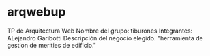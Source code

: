 # arqwebup
TP de Arquitectura Web
Nombre del grupo: tiburones
Integrantes: ALejandro Garibotti
Descripción del negocio elegido. "herramienta de gestion de merities de edificio."
